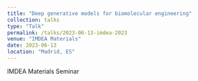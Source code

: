 ```yaml
---
title: "Deep generative models for biomolecular engineering"
collection: talks
type: "Talk"
permalink: /talks/2023-06-13-imdea-2023
venue: "IMDEA Materials"
date: 2023-06-13
location: "Madrid, ES"
---
```


IMDEA Materials Seminar
